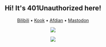 <h2 align="center">Hi! It's 401Unauthorized here!</h2>
<p align="center">
  <a href="https://4o1.to/bilibili" rel="me">Bilibili</a> •
  <a href="https://4o1.to/kook" rel="me">Kook</a> •
  <a href="https://4o1.to/afdian" rel="me">Afdian</a> •
  <a href="https://mas.to/@401U" rel="me">Mastodon</a>
</p>

<p align="center">
<picture>
<source
  srcset="https://cdn.jsdelivr.net/gh/401U/static/snk/contribution-snake-dark.svg"
  media="(prefers-color-scheme: dark)"
/>
<source
  srcset="https://cdn.jsdelivr.net/gh/401U/static/snk/contribution-snake.svg"
  media="(prefers-color-scheme: light), (prefers-color-scheme: no-preference)"
/>
<img src="https://cdn.jsdelivr.net/gh/401U/static/snk/contribution-snake.svg" />
</picture>
</p>

<p align="center">
  <a href="https://4o1.to/afdian">
    <img src="https://cdn.jsdelivr.net/gh/401U/static/sponsors/en.svg">
  </a>
</p>
